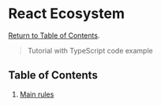 # React Ecosystem

[Return to Table of Contents](../README.md).

> Tutorial with TypeScript code example

## Table of Contents

1. [Main rules](clear-code.md)
